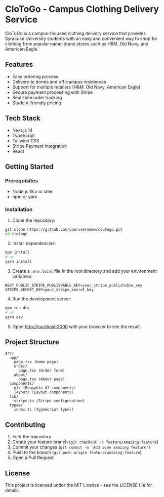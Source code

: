 # CloToGo - Campus Clothing Delivery Service

CloToGo is a campus-focused clothing delivery service that provides Syracuse University students with an easy and convenient way to shop for clothing from popular name-brand stores such as H&M, Old Navy, and American Eagle.

## Features

- Easy ordering process
- Delivery to dorms and off-campus residences
- Support for multiple retailers (H&M, Old Navy, American Eagle)
- Secure payment processing with Stripe
- Real-time order tracking
- Student-friendly pricing

## Tech Stack

- Next.js 14
- TypeScript
- Tailwind CSS
- Stripe Payment Integration
- React

## Getting Started

### Prerequisites

- Node.js 18.x or later
- npm or yarn

### Installation

1. Clone the repository:
```bash
git clone https://github.com/yourusername/clotogo.git
cd clotogo
```

2. Install dependencies:
```bash
npm install
# or
yarn install
```

3. Create a `.env.local` file in the root directory and add your environment variables:
```env
NEXT_PUBLIC_STRIPE_PUBLISHABLE_KEY=your_stripe_publishable_key
STRIPE_SECRET_KEY=your_stripe_secret_key
```

4. Run the development server:
```bash
npm run dev
# or
yarn dev
```

5. Open [http://localhost:3000](http://localhost:3000) with your browser to see the result.

## Project Structure

```
src/
  app/
    page.tsx (Home page)
    order/
      page.tsx (Order form)
    about/
      page.tsx (About page)
  components/
    ui/ (Reusable UI components)
    layout/ (Layout components)
  lib/
    stripe.ts (Stripe configuration)
  types/
    index.ts (TypeScript types)
```

## Contributing

1. Fork the repository
2. Create your feature branch (`git checkout -b feature/amazing-feature`)
3. Commit your changes (`git commit -m 'Add some amazing feature'`)
4. Push to the branch (`git push origin feature/amazing-feature`)
5. Open a Pull Request

## License

This project is licensed under the MIT License - see the LICENSE file for details. 